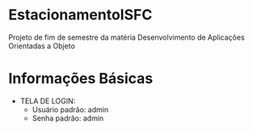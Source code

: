 # EstacionamentoISFC
Projeto de fim de semestre da matéria Desenvolvimento de Aplicações Orientadas a Objeto

# Informações Básicas

- TELA DE LOGIN:
  - Usuário padrão: admin
  - Senha padrão: admin
